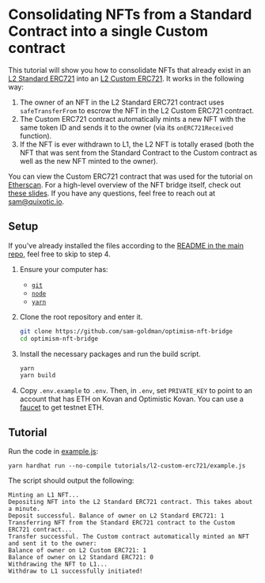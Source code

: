 # Consolidating NFTs from a Standard Contract into a single Custom contract

This tutorial will show you how to consolidate NFTs that already exist in an [L2 Standard ERC721](https://github.com/sam-goldman/optimism-nft-bridge/blob/main/contracts/standards/L2StandardERC721.sol) into an [L2 Custom ERC721](https://github.com/sam-goldman/optimism-nft-bridge/blob/main/contracts/tutorials/l2-custom-erc721/L2CustomERC721.sol). It works in the following way:

1. The owner of an NFT in the L2 Standard ERC721 contract uses `safeTransferFrom` to escrow the NFT in the L2 Custom ERC721 contract.
1. The Custom ERC721 contract automatically mints a new NFT with the same token ID and sends it to the owner (via its `onERC721Received` function).
1. If the NFT is ever withdrawn to L1, the L2 NFT is totally erased (both the NFT that was sent from the Standard Contract to the Custom contract as well as the new NFT minted to the owner).

You can view the Custom ERC721 contract that was used for the tutorial on [Etherscan](https://kovan-optimistic.etherscan.io/address/0x90258483694092823dCf1179932D6E8C01B783b2#writeContract). For a high-level overview of the NFT bridge itself, check out [these slides](https://docs.google.com/presentation/d/1oIk3lbnxoFy-eGg04vGntAMYIAErmI-_CtWsKUMTcW8/edit#slide=id.g11ad45bf27e_0_0). If you have any questions, feel free to reach out at [sam@quixotic.io](mailto:sam@fanbaselabs.com).

## Setup

If you've already installed the files according to the [README in the main repo](https://github.com/sam-goldman/optimism-nft-bridge/blob/main/README.md), feel free to skip to step 4.

1. Ensure your computer has:
   - [`git`](https://git-scm.com/downloads)
   - [`node`](https://nodejs.org/en/)
   - [`yarn`](https://classic.yarnpkg.com/lang/en/docs/install/#mac-stable)

1. Clone the root repository and enter it.

   ```sh
   git clone https://github.com/sam-goldman/optimism-nft-bridge
   cd optimism-nft-bridge
   ```

1. Install the necessary packages and run the build script.

    ```sh
    yarn
    yarn build
    ```

1. Copy `.env.example` to `.env`. Then, in `.env`, set `PRIVATE_KEY` to point to an account that has ETH on Kovan and Optimistic Kovan. You can use a [faucet](https://community.optimism.io/docs/useful-tools/faucets/#paradigm-multifaucet) to get testnet ETH.


## Tutorial

Run the code in [example.js](https://github.com/sam-goldman/optimism-nft-bridge/blob/main/tutorials/l2-custom-erc721/example.js):
```
yarn hardhat run --no-compile tutorials/l2-custom-erc721/example.js
```

The script should output the following:
```
Minting an L1 NFT...
Depositing NFT into the L2 Standard ERC721 contract. This takes about a minute.
Deposit successful. Balance of owner on L2 Standard ERC721: 1
Transferring NFT from the Standard ERC721 contract to the Custom ERC721 contract...
Transfer successful. The Custom contract automatically minted an NFT and sent it to the owner:
Balance of owner on L2 Custom ERC721: 1
Balance of owner on L2 Standard ERC721: 0
Withdrawing the NFT to L1...
Withdraw to L1 successfully initiated!
```
